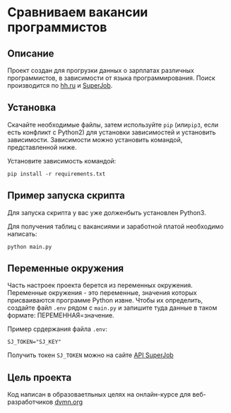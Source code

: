 # Сравниваем вакансии программистов
## Описание
Проект создан для прогрузки данных о зарплатах различных программистов, в зависимости от языка программирования. Поиск производится по [hh.ru](https://dev.hh.ru/) и [SuperJob](https://api.superjob.ru/).
## Установка
Скачайте необходимые файлы, затем используйте `pip` (или`pip3`, если есть конфликт с Python2) для установки зависимостей и установить зависимости. Зависимости можно установить командой, представленной ниже. 

Установите зависимость командой: 

```
pip install -r requirements.txt
```

## Пример запуска скрипта
Для запуска скрипта у вас уже долженбыть установлен Python3.

Для получения таблиц с вакансиями и заработной платой необходимо написать:

```
python main.py
```
## Переменные окружения 
Часть настроек проекта берется из переменных окружения. Переменные окружения - это переменные, значения которых присваиваются программе Python извне. Чтобы их определить, создайте файл `.env` рядом с `main.py` и запишите туда данные в таком формате: ПЕРЕМЕННАЯ=значение.

Пример срдержания файла `.env`:
```
SJ_TOKEN="SJ_KEY"
```
Получить токен `SJ_TOKEN` можно на сайте [API SuperJob](https://api.superjob.ru/)
## Цель проекта
Код написан в образоваетльных целях на онлайн-курсе для веб-разработчиков [dvmn.org](https://dvmn.org/modules/)


